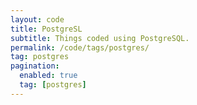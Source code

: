 ```yaml
---
layout: code
title: PostgreSL
subtitle: Things coded using PostgreSQL.
permalink: /code/tags/postgres/
tag: postgres
pagination:
  enabled: true
  tag: [postgres]
---
```

